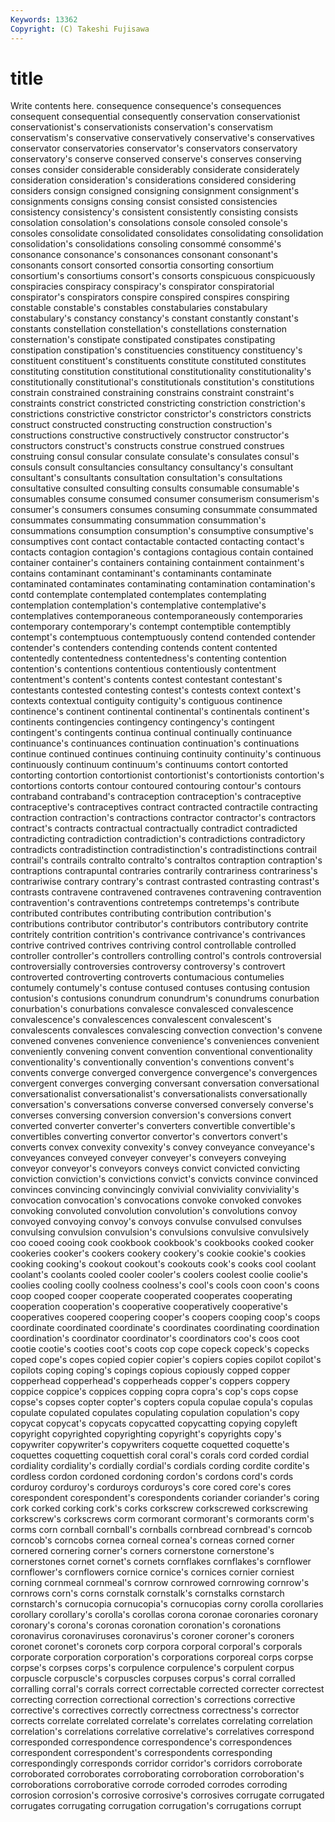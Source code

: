 ```yaml
---
Keywords: 13362 
Copyright: (C) Takeshi Fujisawa
---
```


# title

Write contents here.
consequence consequence's consequences consequent consequential
consequently conservation conservationist conservationist's conservationists conservation's conservatism conservatism's conservative conservatively
conservative's conservatives conservator conservatories conservator's conservators conservatory conservatory's conserve conserved
conserve's conserves conserving conses consider considerable considerably considerate considerately consideration
consideration's considerations considered considering considers consign consigned consigning consignment consignment's
consignments consigns consing consist consisted consistencies consistency consistency's consistent consistently
consisting consists consolation consolation's consolations console consoled console's consoles consolidate
consolidated consolidates consolidating consolidation consolidation's consolidations consoling consommé consommé's consonance
consonance's consonances consonant consonant's consonants consort consorted consortia consorting consortium
consortium's consortiums consort's consorts conspicuous conspicuously conspiracies conspiracy conspiracy's conspirator
conspiratorial conspirator's conspirators conspire conspired conspires conspiring constable constable's constables
constabularies constabulary constabulary's constancy constancy's constant constantly constant's constants constellation
constellation's constellations consternation consternation's constipate constipated constipates constipating constipation constipation's
constituencies constituency constituency's constituent constituent's constituents constitute constituted constitutes constituting
constitution constitutional constitutionality constitutionality's constitutionally constitutional's constitutionals constitution's constitutions constrain
constrained constraining constrains constraint constraint's constraints constrict constricted constricting constriction
constriction's constrictions constrictive constrictor constrictor's constrictors constricts construct constructed constructing
construction construction's constructions constructive constructively constructor constructor's constructors construct's constructs
construe construed construes construing consul consular consulate consulate's consulates consul's
consuls consult consultancies consultancy consultancy's consultant consultant's consultants consultation consultation's
consultations consultative consulted consulting consults consumable consumable's consumables consume consumed
consumer consumerism consumerism's consumer's consumers consumes consuming consummate consummated consummates
consummating consummation consummation's consummations consumption consumption's consumptive consumptive's consumptives cont
contact contactable contacted contacting contact's contacts contagion contagion's contagions contagious
contain contained container container's containers containing containment containment's contains contaminant
contaminant's contaminants contaminate contaminated contaminates contaminating contamination contamination's contd contemplate
contemplated contemplates contemplating contemplation contemplation's contemplative contemplative's contemplatives contemporaneous contemporaneously
contemporaries contemporary contemporary's contempt contemptible contemptibly contempt's contemptuous contemptuously contend
contended contender contender's contenders contending contends content contented contentedly contentedness
contentedness's contenting contention contention's contentions contentious contentiously contentment contentment's content's
contents contest contestant contestant's contestants contested contesting contest's contests context
context's contexts contextual contiguity contiguity's contiguous continence continence's continent continental
continental's continentals continent's continents contingencies contingency contingency's contingent contingent's contingents
continua continual continually continuance continuance's continuances continuation continuation's continuations continue
continued continues continuing continuity continuity's continuous continuously continuum continuum's continuums
contort contorted contorting contortion contortionist contortionist's contortionists contortion's contortions contorts
contour contoured contouring contour's contours contraband contraband's contraception contraception's contraceptive
contraceptive's contraceptives contract contracted contractile contracting contraction contraction's contractions contractor
contractor's contractors contract's contracts contractual contractually contradict contradicted contradicting contradiction
contradiction's contradictions contradictory contradicts contradistinction contradistinction's contradistinctions contrail contrail's contrails
contralto contralto's contraltos contraption contraption's contraptions contrapuntal contraries contrarily contrariness
contrariness's contrariwise contrary contrary's contrast contrasted contrasting contrast's contrasts contravene
contravened contravenes contravening contravention contravention's contraventions contretemps contretemps's contribute contributed
contributes contributing contribution contribution's contributions contributor contributor's contributors contributory contrite
contritely contrition contrition's contrivance contrivance's contrivances contrive contrived contrives contriving
control controllable controlled controller controller's controllers controlling control's controls controversial
controversially controversies controversy controversy's controvert controverted controverting controverts contumacious contumelies
contumely contumely's contuse contused contuses contusing contusion contusion's contusions conundrum
conundrum's conundrums conurbation conurbation's conurbations convalesce convalesced convalescence convalescence's convalescences
convalescent convalescent's convalescents convalesces convalescing convection convection's convene convened convenes
convenience convenience's conveniences convenient conveniently convening convent convention conventional conventionality
conventionality's conventionally convention's conventions convent's convents converge converged convergence convergence's
convergences convergent converges converging conversant conversation conversational conversationalist conversationalist's conversationalists
conversationally conversation's conversations converse conversed conversely converse's converses conversing conversion
conversion's conversions convert converted converter converter's converters convertible convertible's convertibles
converting convertor convertor's convertors convert's converts convex convexity convexity's convey
conveyance conveyance's conveyances conveyed conveyer conveyer's conveyers conveying conveyor conveyor's
conveyors conveys convict convicted convicting conviction conviction's convictions convict's convicts
convince convinced convinces convincing convincingly convivial conviviality conviviality's convocation convocation's
convocations convoke convoked convokes convoking convoluted convolution convolution's convolutions convoy
convoyed convoying convoy's convoys convulse convulsed convulses convulsing convulsion convulsion's
convulsions convulsive convulsively coo cooed cooing cook cookbook cookbook's cookbooks
cooked cooker cookeries cooker's cookers cookery cookery's cookie cookie's cookies
cooking cooking's cookout cookout's cookouts cook's cooks cool coolant coolant's
coolants cooled cooler cooler's coolers coolest coolie coolie's coolies cooling
coolly coolness coolness's cool's cools coon coon's coons coop cooped
cooper cooperate cooperated cooperates cooperating cooperation cooperation's cooperative cooperatively cooperative's
cooperatives coopered coopering cooper's coopers cooping coop's coops coordinate coordinated
coordinate's coordinates coordinating coordination coordination's coordinator coordinator's coordinators coo's coos
coot cootie cootie's cooties coot's coots cop cope copeck copeck's
copecks coped cope's copes copied copier copier's copiers copies copilot
copilot's copilots coping coping's copings copious copiously copped copper copperhead
copperhead's copperheads copper's coppers coppery coppice coppice's coppices copping copra
copra's cop's cops copse copse's copses copter copter's copters copula
copulae copula's copulas copulate copulated copulates copulating copulation copulation's copy
copycat copycat's copycats copycatted copycatting copying copyleft copyright copyrighted copyrighting
copyright's copyrights copy's copywriter copywriter's copywriters coquette coquetted coquette's coquettes
coquetting coquettish coral coral's corals cord corded cordial cordiality cordiality's
cordially cordial's cordials cording cordite cordite's cordless cordon cordoned cordoning
cordon's cordons cord's cords corduroy corduroy's corduroys corduroys's core cored
core's cores corespondent corespondent's corespondents coriander coriander's coring cork corked
corking cork's corks corkscrew corkscrewed corkscrewing corkscrew's corkscrews corm cormorant
cormorant's cormorants corm's corms corn cornball cornball's cornballs cornbread cornbread's
corncob corncob's corncobs cornea corneal cornea's corneas corned corner cornered
cornering corner's corners cornerstone cornerstone's cornerstones cornet cornet's cornets cornflakes
cornflakes's cornflower cornflower's cornflowers cornice cornice's cornices cornier corniest corning
cornmeal cornmeal's cornrow cornrowed cornrowing cornrow's cornrows corn's corns cornstalk
cornstalk's cornstalks cornstarch cornstarch's cornucopia cornucopia's cornucopias corny corolla corollaries
corollary corollary's corolla's corollas corona coronae coronaries coronary coronary's corona's
coronas coronation coronation's coronations coronavirus coronaviruses coronavirus's coroner coroner's coroners
coronet coronet's coronets corp corpora corporal corporal's corporals corporate corporation
corporation's corporations corporeal corps corpse corpse's corpses corps's corpulence corpulence's
corpulent corpus corpuscle corpuscle's corpuscles corpuses corpus's corral corralled corralling
corral's corrals correct correctable corrected correcter correctest correcting correction correctional
correction's corrections corrective corrective's correctives correctly correctness correctness's corrector corrects
correlate correlated correlate's correlates correlating correlation correlation's correlations correlative correlative's
correlatives correspond corresponded correspondence correspondence's correspondences correspondent correspondent's correspondents corresponding
correspondingly corresponds corridor corridor's corridors corroborate corroborated corroborates corroborating corroboration
corroboration's corroborations corroborative corrode corroded corrodes corroding corrosion corrosion's corrosive
corrosive's corrosives corrugate corrugated corrugates corrugating corrugation corrugation's corrugations corrupt

